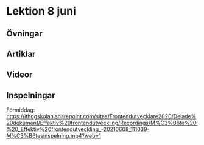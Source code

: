 # Lektion 8 juni

## Övningar

## Artiklar

## Videor

## Inspelningar

Förmiddag: https://ithogskolan.sharepoint.com/sites/Frontendutvecklare2020/Delade%20dokument/Effektiv%20frontendutveckling/Recordings/M%C3%B6te%20i%20_Effektiv%20frontendutveckling_-20210608_111039-M%C3%B6tesinspelning.mp4?web=1